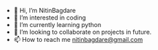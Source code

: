 - 👋 Hi, I’m NitinBagdare
- 👀 I’m interested in coding
- 🌱 I’m currently learning python
- 💞️ I’m looking to collaborate on projects in future.
- 📫 How to reach me nitinbagdare@gmail.com

<!---
NitinBagdare/NitinBagdare is a ✨ special ✨ repository because its `README.md` (this file) appears on your GitHub profile.
You can click the Preview link to take a look at your changes.
--->
